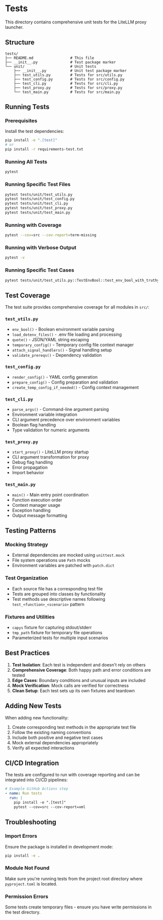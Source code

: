 # Tests

This directory contains comprehensive unit tests for the LiteLLM proxy launcher.

## Structure

```
tests/
├── README.md                 # This file
├── __init__.py               # Test package marker
└── unit/                     # Unit tests
    ├── __init__.py           # Unit test package marker
    ├── test_utils.py         # Tests for src/utils.py
    ├── test_config.py        # Tests for src/config.py
    ├── test_cli.py           # Tests for src/cli.py
    ├── test_proxy.py         # Tests for src/proxy.py
    └── test_main.py          # Tests for src/main.py
```

## Running Tests

### Prerequisites

Install the test dependencies:

```bash
pip install -e ".[test]"
# or
pip install -r requirements-test.txt
```

### Running All Tests

```bash
pytest
```

### Running Specific Test Files

```bash
pytest tests/unit/test_utils.py
pytest tests/unit/test_config.py
pytest tests/unit/test_cli.py
pytest tests/unit/test_proxy.py
pytest tests/unit/test_main.py
```

### Running with Coverage

```bash
pytest --cov=src --cov-report=term-missing
```

### Running with Verbose Output

```bash
pytest -v
```

### Running Specific Test Cases

```bash
pytest tests/unit/test_utils.py::TestEnvBool::test_env_bool_with_truthy_values
```

## Test Coverage

The test suite provides comprehensive coverage for all modules in `src/`:

### `test_utils.py`
- `env_bool()` - Boolean environment variable parsing
- `load_dotenv_files()` - .env file loading and processing
- `quote()` - JSON/YAML string escaping
- `temporary_config()` - Temporary config file context manager
- `attach_signal_handlers()` - Signal handling setup
- `validate_prereqs()` - Dependency validation

### `test_config.py`
- `render_config()` - YAML config generation
- `prepare_config()` - Config preparation and validation
- `create_temp_config_if_needed()` - Config context management

### `test_cli.py`
- `parse_args()` - Command-line argument parsing
- Environment variable integration
- CLI argument precedence over environment variables
- Boolean flag handling
- Type validation for numeric arguments

### `test_proxy.py`
- `start_proxy()` - LiteLLM proxy startup
- CLI argument transformation for proxy
- Debug flag handling
- Error propagation
- Import behavior

### `test_main.py`
- `main()` - Main entry point coordination
- Function execution order
- Context manager usage
- Exception handling
- Output message formatting

## Testing Patterns

### Mocking Strategy
- External dependencies are mocked using `unittest.mock`
- File system operations use `Path` mocks
- Environment variables are patched with `patch.dict`

### Test Organization
- Each source file has a corresponding test file
- Tests are grouped into classes by functionality
- Test methods use descriptive names following `test_<function>_<scenario>` pattern

### Fixtures and Utilities
- `capys` fixture for capturing stdout/stderr
- `tmp_path` fixture for temporary file operations
- Parameterized tests for multiple input scenarios

## Best Practices

1. **Test Isolation**: Each test is independent and doesn't rely on others
2. **Comprehensive Coverage**: Both happy path and error conditions are tested
3. **Edge Cases**: Boundary conditions and unusual inputs are included
4. **Mock Verification**: Mock calls are verified for correctness
5. **Clean Setup**: Each test sets up its own fixtures and teardown

## Adding New Tests

When adding new functionality:

1. Create corresponding test methods in the appropriate test file
2. Follow the existing naming conventions
3. Include both positive and negative test cases
4. Mock external dependencies appropriately
5. Verify all expected interactions

## CI/CD Integration

The tests are configured to run with coverage reporting and can be integrated into CI/CD pipelines:

```yaml
# Example GitHub Actions step
- name: Run tests
  run: |
    pip install -e ".[test]"
    pytest --cov=src --cov-report=xml
```

## Troubleshooting

### Import Errors
Ensure the package is installed in development mode:
```bash
pip install -e .
```

### Module Not Found
Make sure you're running tests from the project root directory where `pyproject.toml` is located.

### Permission Errors
Some tests create temporary files - ensure you have write permissions in the test directory.